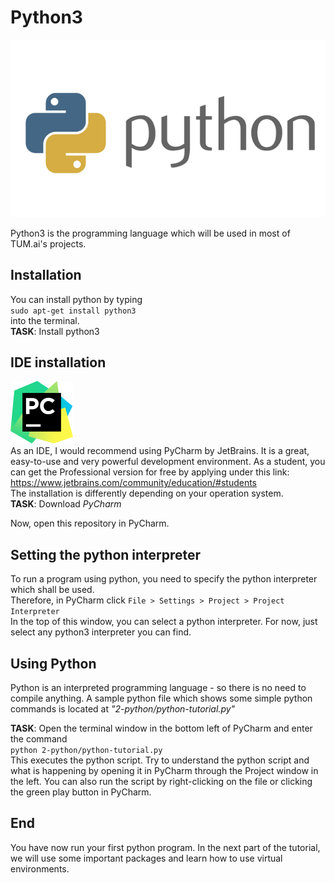 # Python3

![Image](../other/python-image.png "Python Logo")

Python3 is the programming language which will be used in most of TUM.ai's projects.


## Installation
You can install python by typing  
`sudo apt-get install python3`  
into the terminal.  
**TASK**: Install python3

## IDE installation
![Image](../other/pycharm.png "Pycharm Logo")  
As an IDE, I would recommend using PyCharm by JetBrains. It is a great, easy-to-use and very powerful development environment.
As a student, you can get the Professional version for free by applying under this link:
https://www.jetbrains.com/community/education/#students  
The installation is differently depending on your operation system.   
**TASK**: Download *PyCharm*  
  
Now, open this repository in PyCharm. 

## Setting the python interpreter
To run a program using python, you need to specify the python interpreter which shall be used.  
Therefore, in PyCharm click `File > Settings > Project > Project Interpreter`  
In the top of this window, you can select a python interpreter. For now, just select any python3 interpreter you can find. 

## Using Python
Python is an interpreted programming language - so there is no need to compile anything.
A sample python file which shows some simple python commands is located at *"2-python/python-tutorial.py"*

**TASK**: Open the terminal window in the bottom left of PyCharm and enter the command  
`python 2-python/python-tutorial.py`  
This executes the python script. Try to understand the python script and what is happening by opening it in PyCharm through the Project window in the left.
You can also run the script by right-clicking on the file or clicking the green play button in PyCharm.

## End
You have now run your first python program. In the next part of the tutorial, we will use some important packages and learn how to use virtual environments.